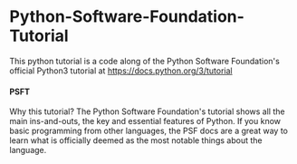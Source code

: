 # Python-Software-Foundation-Tutorial
This python tutorial is a code along of the Python Software Foundation's official Python3 tutorial at https://docs.python.org/3/tutorial

#### PSFT
Why this tutorial?
The Python Software Foundation's tutorial shows all the main ins-and-outs, the key and essential features of Python.
If you know basic programming from other languages, the PSF docs are a great way to learn what is officially 
deemed as the most notable things about the language.
